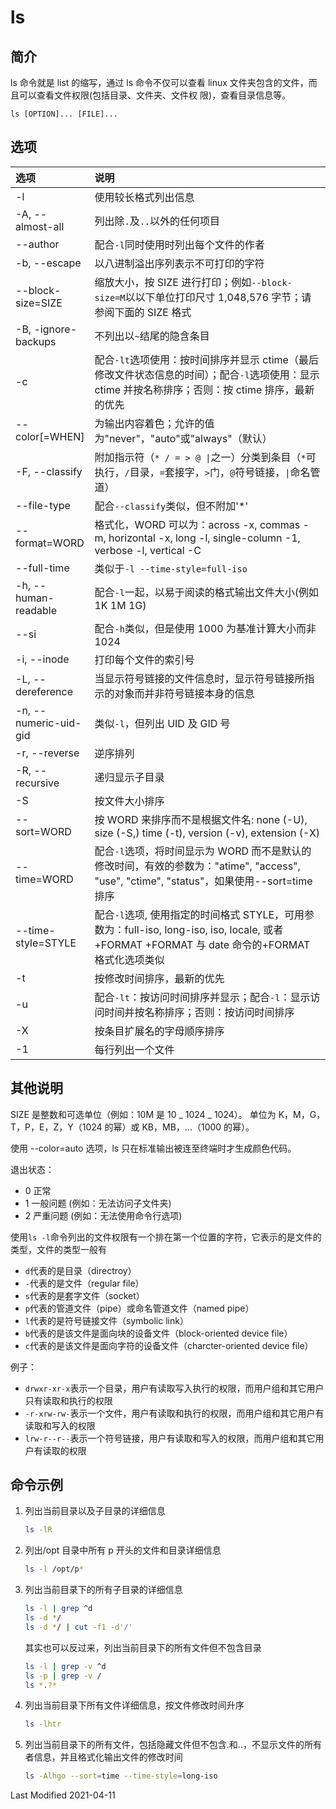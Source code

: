 # ls

## 简介

ls 命令就是 list 的缩写，通过 ls 命令不仅可以查看 linux 文件夹包含的文件，而且可以查看文件权限(包括目录、文件夹、文件权
限)，查看目录信息等。

```
ls [OPTION]... [FILE]...
```

## 选项

<style>
table th:first-of-type {
    width: 18%;
}
</style>

| 选项                  | 说明                                                                                                                                                |
| :-------------------- | :-------------------------------------------------------------------------------------------------------------------------------------------------- |
| -l                    | 使用较长格式列出信息                                                                                                                                |
| -A, --almost-all      | 列出除`.`及`..`以外的任何项目                                                                                                                       |
| --author              | 配合`-l`同时使用时列出每个文件的作者                                                                                                                |
| -b, --escape          | 以八进制溢出序列表示不可打印的字符                                                                                                                  |
| --block-size=SIZE     | 缩放大小，按 SIZE 进行打印；例如`--block-size=M`以以下单位打印尺寸 1,048,576 字节；请参阅下面的 SIZE 格式                                           |
| -B, -ignore-backups   | 不列出以`~`结尾的隐含条目                                                                                                                           |
| -c                    | 配合`-lt`选项使用：按时间排序并显示 ctime（最后修改文件状态信息的时间）；配合`-l`选项使用：显示 ctime 并按名称排序；否则：按 ctime 排序，最新的优先 |
| --color[=WHEN]        | 为输出内容着色；允许的值为"never"，"auto"或"always"（默认）                                                                                         |
| -F, --classify        | 附加指示符（`* / = > @ \|`之一）分类到条目（`*`可执行，`/`目录，`=`套接字，`>`门，`@`符号链接，`\|`命名管道）                                       |
| --file-type           | 配合`--classify`类似，但不附加'\*'                                                                                                                  |
| --format=WORD         | 格式化，WORD 可以为：across -x, commas -m, horizontal -x, long -l, single-column -1, verbose -l, vertical -C                                        |
| --full-time           | 类似于`-l --time-style=full-iso`                                                                                                                    |
| -h, --human-readable  | 配合`-l`一起，以易于阅读的格式输出文件大小(例如 1K 1M 1G)                                                                                           |
| --si                  | 配合`-h`类似，但是使用 1000 为基准计算大小而非 1024                                                                                                 |
| -i, --inode           | 打印每个文件的索引号                                                                                                                                |
| -L, --dereference     | 当显示符号链接的文件信息时，显示符号链接所指示的对象而并非符号链接本身的信息                                                                        |
| -n, --numeric-uid-gid | 类似`-l`，但列出 UID 及 GID 号                                                                                                                      |
| -r, --reverse         | 逆序排列                                                                                                                                            |
| -R, --recursive       | 递归显示子目录                                                                                                                                      |
| -S                    | 按文件大小排序                                                                                                                                      |
| --sort=WORD           | 按 WORD 来排序而不是根据文件名: none (-U), size (-S,) time (-t), version (-v), extension (-X)                                                       |
| --time=WORD           | 配合`-l`选项，将时间显示为 WORD 而不是默认的修改时间，有效的参数为："atime", "access", "use", "ctime", "status"，如果使用--sort=time 排序           |
| --time-style=STYLE    | 配合`-l`选项, 使用指定的时间格式 STYLE，可用参数为：full-iso, long-iso, iso, locale, 或者+FORMAT +FORMAT 与 date 命令的+FORMAT 格式化选项类似       |
| -t                    | 按修改时间排序，最新的优先                                                                                                                          |
| -u                    | 配合`-lt`：按访问时间排序并显示；配合`-l`：显示访问时间并按名称排序；否则：按访问时间排序                                                           |
| -X                    | 按条目扩展名的字母顺序排序                                                                                                                          |
| -1                    | 每行列出一个文件                                                                                                                                    |

## 其他说明

SIZE 是整数和可选单位（例如：10M 是 10 _ 1024 _ 1024）。 单位为 K，M，G，T，P，E，Z，Y（1024 的幂）或 KB，MB，...（1000
的幂）。

使用 --color=auto 选项，ls 只在标准输出被连至终端时才生成颜色代码。

退出状态：

- 0 正常
- 1 一般问题 (例如：无法访问子文件夹)
- 2 严重问题 (例如：无法使用命令行选项)

使用`ls -l`命令列出的文件权限有一个排在第一个位置的字符，它表示的是文件的类型，文件的类型一般有

- `d`代表的是目录（directroy）
- `-`代表的是文件（regular file）
- `s`代表的是套字文件（socket）
- `p`代表的管道文件（pipe）或命名管道文件（named pipe）
- `l`代表的是符号链接文件（symbolic link）
- `b`代表的是该文件是面向块的设备文件（block-oriented device file）
- `c`代表的是该文件是面向字符的设备文件（charcter-oriented device file）

例子：

- `drwxr-xr-x`表示一个目录，用户有读取写入执行的权限，而用户组和其它用户只有读取和执行的权限
- `-r-xrw-rw-`表示一个文件，用户有读取和执行的权限，而用户组和其它用户有读取和写入的权限
- `lrw-r--r--`表示一个符号链接，用户有读取和写入的权限，而用户组和其它用户有读取的权限

## 命令示例

1. 列出当前目录以及子目录的详细信息

   ```bash
   ls -lR
   ```

2. 列出/opt 目录中所有 p 开头的文件和目录详细信息

   ```bash
   ls -l /opt/p*
   ```

3. 列出当前目录下的所有子目录的详细信息

   ```bash
   ls -l | grep ^d
   ls -d */
   ls -d */ | cut -f1 -d'/'
   ```

   其实也可以反过来，列出当前目录下的所有文件但不包含目录

   ```bash
   ls -l | grep -v ^d
   ls -p | grep -v /
   ls *.?*
   ```

4. 列出当前目录下所有文件详细信息，按文件修改时间升序

   ```bash
   ls -lhtr
   ```

5. 列出当前目录下的所有文件，包括隐藏文件但不包含.和..，不显示文件的所有者信息，并且格式化输出文件的修改时间

   ```bash
   ls -Alhgo --sort=time --time-style=long-iso
   ```

Last Modified 2021-04-11
